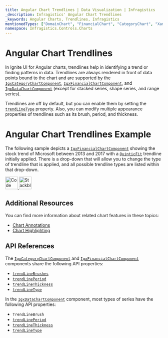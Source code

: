 ```yaml
---
title: Angular Chart Trendlines | Data Visualization | Infragistics
_description: Infragistics' Angular Chart Trendlines
_keywords: Angular Charts, Trendlines, Infragistics
mentionedTypes: ["DomainChart", "FinancialChart", "CategoryChart", "XamDataChart", "TrendLineType"]
namespace: Infragistics.Controls.Charts
---
```


# Angular Chart Trendlines

In Ignite UI for Angular charts, trendlines help in identifying a trend or finding patterns in data. Trendlines are always rendered in front of data points bound to the chart and are supported by the [`IgxCategoryChartComponent`]({environment:dvApiBaseUrl}/products/ignite-ui-angular/api/docs/typescript/latest/classes/igxcategorychartcomponent.html), [`IgxFinancialChartComponent`]({environment:dvApiBaseUrl}/products/ignite-ui-angular/api/docs/typescript/latest/classes/igxfinancialchartcomponent.html), and [`IgxDataChartComponent`]({environment:dvApiBaseUrl}/products/ignite-ui-angular/api/docs/typescript/latest/classes/igxdatachartcomponent.html) (except for stacked series, shape series, and range series).

Trendlines are off by default, but you can enable them by setting the [`trendLineType`]({environment:dvApiBaseUrl}/products/ignite-ui-angular/api/docs/typescript/latest/classes/igxdomainchartcomponent.html#trendlinetype) property. Also, you can modify multiple appearance properties of trendlines such as its brush, period, and thickness.

# Angular Chart Trendlines Example

The following sample depicts a [`IgxFinancialChartComponent`]({environment:dvApiBaseUrl}/products/ignite-ui-angular/api/docs/typescript/latest/classes/igxfinancialchartcomponent.html) showing the stock trend of Microsoft between 2013 and 2017 with a [`QuinticFit`]({environment:dvApiBaseUrl}/products/ignite-ui-angular/api/docs/typescript/latest/enums/trendlinetype.html#quinticfit) trendline initially applied. There is a drop-down that will allow you to change the type of trendline that is applied, and all possible trendline types are listed within that drop-down.

<code-view style="height: 500px"
        data-demos-base-url="{environment:dvDemosBaseUrl}"
        iframe-src="{environment:dvDemosBaseUrl}/charts/financial-chart-trendlines"
        alt="Angular Trendlines Example"
        github-src="charts/financial-chart/trendlines"> </code-view>

<html lang="en" xmlns="http://www.w3.org/1999/xhtml">
    <body>
      <a target="_blank" href="https://codesandbox.io/s/github/IgniteUI/igniteui-angular-examples/tree/master/samples/charts/financial-chart/trendlines?fontsize=14&hidenavigation=1&theme=dark&view=preview&file=/src/app.component.html" rel="noopener noreferrer">
            <img height="40px" style="border-radius: 0rem; max-width: 100%;" alt="Code Sandbox" src="https://static.infragistics.com/xplatform/images/browsers/open-sandbox.png"/>
        </a>
        <a target="_blank" href="https://stackblitz.com/github/IgniteUI/igniteui-angular-examples/tree/master/samples/charts/financial-chart/trendlines?file=src%2Fapp.component.html" rel="noopener noreferrer">
            <img height="40px" style="border-radius: 0rem; max-width: 100%;" alt="Stackblitz" src="https://static.infragistics.com/xplatform/images/browsers/open-stackblitz.png"/>
        </a>
    </body>
</html>

<div class="divider--half"></div>

## Additional Resources

You can find more information about related chart features in these topics:

*   [Chart Annotations](chart-annotations.md)
*   [Chart Highlighting](chart-highlighting.md)

## API References

The [`IgxCategoryChartComponent`]({environment:dvApiBaseUrl}/products/ignite-ui-angular/api/docs/typescript/latest/classes/igxcategorychartcomponent.html) and [`IgxFinancialChartComponent`]({environment:dvApiBaseUrl}/products/ignite-ui-angular/api/docs/typescript/latest/classes/igxfinancialchartcomponent.html) components share the following API properties:

*   [`trendLineBrushes`]({environment:dvApiBaseUrl}/products/ignite-ui-angular/api/docs/typescript/latest/classes/igxdomainchartcomponent.html#trendlinebrushes)
*   [`trendLinePeriod`]({environment:dvApiBaseUrl}/products/ignite-ui-angular/api/docs/typescript/latest/classes/igxdomainchartcomponent.html#trendlineperiod)
*   [`trendLineThickness`]({environment:dvApiBaseUrl}/products/ignite-ui-angular/api/docs/typescript/latest/classes/igxdomainchartcomponent.html#trendlinethickness)
*   [`trendLineType`]({environment:dvApiBaseUrl}/products/ignite-ui-angular/api/docs/typescript/latest/classes/igxdomainchartcomponent.html#trendlinetype)

In the [`IgxDataChartComponent`]({environment:dvApiBaseUrl}/products/ignite-ui-angular/api/docs/typescript/latest/classes/igxdatachartcomponent.html) component, most types of series have the following API properties:

*   `TrendLineBrush`
*   [`trendLinePeriod`]({environment:dvApiBaseUrl}/products/ignite-ui-angular/api/docs/typescript/latest/classes/igxdomainchartcomponent.html#trendlineperiod)
*   [`trendLineThickness`]({environment:dvApiBaseUrl}/products/ignite-ui-angular/api/docs/typescript/latest/classes/igxdomainchartcomponent.html#trendlinethickness)
*   [`trendLineType`]({environment:dvApiBaseUrl}/products/ignite-ui-angular/api/docs/typescript/latest/classes/igxdomainchartcomponent.html#trendlinetype)
